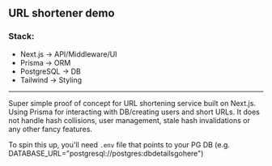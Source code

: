 ## URL shortener demo

### Stack:

- Next.js -> API/Middleware/UI
- Prisma -> ORM
- PostgreSQL -> DB
- Tailwind -> Styling

---

Super simple proof of concept for URL shortening service built on Next.js. Using Prisma for interacting with DB/creating users and short URLs. It does not handle hash collisions, user management, stale hash invalidations or any other fancy features.

To spin this up, you'll need `.env` file that points to your PG DB (e.g. DATABASE_URL="postgresql://postgres:dbdetailsgohere")
